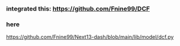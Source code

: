 ### integrated this: https://github.com/Fnine99/DCF

### here
<a>https://github.com/Fnine99/Next13-dash/blob/main/lib/model/dcf.py</a>